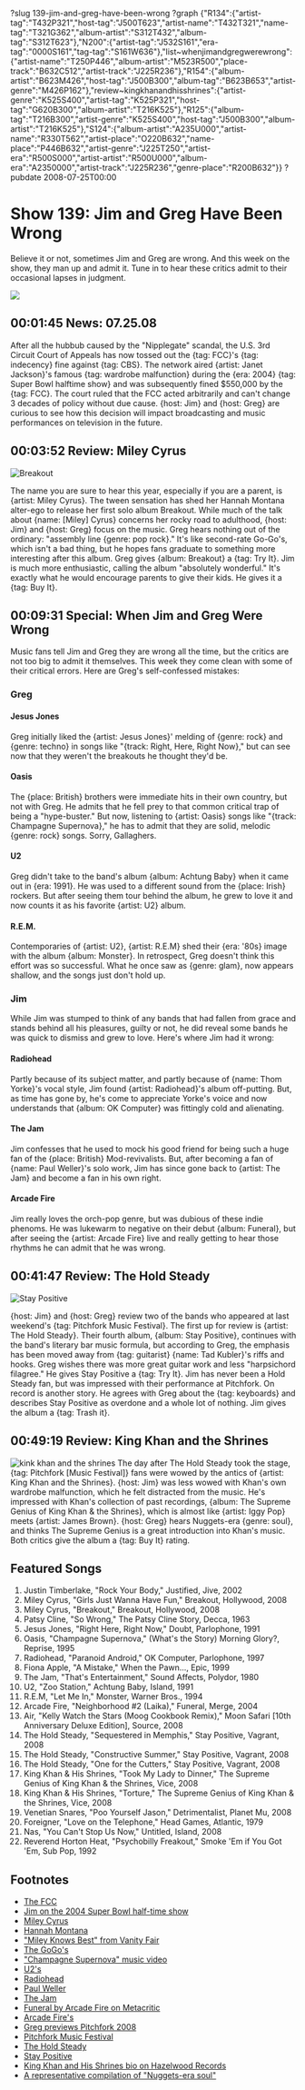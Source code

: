 ?slug 139-jim-and-greg-have-been-wrong
?graph {"R134":{"artist-tag":"T432P321","host-tag":"J500T623","artist-name":"T432T321","name-tag":"T321G362","album-artist":"S312T432","album-tag":"S312T623"},"N200":{"artist-tag":"J532S161","era-tag":"0000S161","tag-tag":"S161W636"},"list~whenjimandgregwerewrong":{"artist-name":"T250P446","album-artist":"M523R500","place-track":"B632C512","artist-track":"J225R236"},"R154":{"album-artist":"B623M426","host-tag":"J500B300","album-tag":"B623B653","artist-genre":"M426P162"},"review~kingkhanandhisshrines":{"artist-genre":"K525S400","artist-tag":"K525P321","host-tag":"G620B300","album-artist":"T216K525"},"R125":{"album-tag":"T216B300","artist-genre":"K525S400","host-tag":"J500B300","album-artist":"T216K525"},"S124":{"album-artist":"A235U000","artist-name":"R330T562","artist-place":"O220B632","name-place":"P446B632","artist-genre":"J225T250","artist-era":"R500S000","artist-artist":"R500U000","album-era":"A2350000","artist-track":"J225R236","genre-place":"R200B632"}}
?pubdate 2008-07-25T00:00

# Show 139: Jim and Greg Have Been Wrong
Believe it or not, sometimes Jim and Greg are wrong. And this week on the show, they man up and admit it. Tune in to hear these critics admit to their occasional lapses in judgment.

![](http://3.bp.blogspot.com/-MltfHl-sOdo/U5cypkoCRuI/AAAAAAAADB8/2L314tF8zto/s1600/Wrong-way-sign1.png)

## 00:01:45 News: 07.25.08
After all the hubbub caused by the "Nipplegate" scandal, the U.S. 3rd Circuit Court of Appeals has now tossed out the {tag: FCC}'s {tag: indecency} fine against {tag: CBS}. The network aired {artist: Janet Jackson}'s famous {tag: wardrobe malfunction} during the {era: 2004} {tag: Super Bowl halftime show} and was subsequently fined $550,000 by the {tag: FCC}. The court ruled that the FCC acted arbitrarily and can't change 3 decades of policy without due cause. {host: Jim} and {host: Greg} are curious to see how this decision will impact broadcasting and music performances on television in the future.

## 00:03:52 Review: Miley Cyrus
![Breakout](http://is2.mzstatic.com/image/thumb/Music/v4/91/fb/15/91fb153c-1ede-fda5-13df-062ee845bf85/source/600x600bb.jpg "137057909/283365718")

The name you are sure to hear this year, especially if you are a parent, is {artist: Miley Cyrus}. The tween sensation has shed her Hannah Montana alter-ego to release her first solo album Breakout. While much of the talk about {name: [Miley] Cyrus} concerns her rocky road to adulthood, {host: Jim} and {host: Greg} focus on the music. Greg hears nothing out of the ordinary: "assembly line {genre: pop rock}." It's like second-rate Go-Go's, which isn't a bad thing, but he hopes fans graduate to something more interesting after this album. Greg gives {album: Breakout} a {tag: Try It}. Jim is much more enthusiastic, calling the album "absolutely wonderful." It's exactly what he would encourage parents to give their kids. He gives it a {tag: Buy It}.

## 00:09:31 Special: When Jim and Greg Were Wrong
Music fans tell Jim and Greg they are wrong all the time, but the critics are not too big to admit it themselves. This week they come clean with some of their critical errors. Here are Greg's self-confessed mistakes:

### Greg

#### Jesus Jones
Greg initially liked the {artist: Jesus Jones}' melding of {genre: rock} and {genre: techno} in songs like "{track: Right, Here, Right Now}," but can see now that they weren't the breakouts he thought they'd be.

#### Oasis
The {place: British} brothers were immediate hits in their own country, but not with Greg. He admits that he fell prey to that common critical trap of being a "hype-buster." But now, listening to {artist: Oasis} songs like "{track: Champagne Supernova}," he has to admit that they are solid, melodic {genre: rock} songs. Sorry, Gallaghers.

#### U2
Greg didn't take to the band's album {album: Achtung Baby} when it came out in {era: 1991}. He was used to a different sound from the {place: Irish} rockers. But after seeing them tour behind the album, he grew to love it and now counts it as his favorite {artist: U2} album.

#### R.E.M.
Contemporaries of {artist: U2}, {artist: R.E.M} shed their {era: '80s} image with the album {album: Monster}. In retrospect, Greg doesn't think this effort was so successful. What he once saw as {genre: glam}, now appears shallow, and the songs just don't hold up.

### Jim
While Jim was stumped to think of any bands that had fallen from grace and stands behind all his pleasures, guilty or not, he did reveal some bands he was quick to dismiss and grew to love. Here's where Jim had it wrong:

#### Radiohead 
Partly because of its subject matter, and partly because of {name: Thom Yorke}'s vocal style, Jim found {artist: Radiohead}'s album off-putting. But, as time has gone by, he's come to appreciate Yorke's voice and now understands that {album: OK Computer} was fittingly cold and alienating.

#### The Jam 
Jim confesses that he used to mock his good friend for being such a huge fan of the {place: British} Mod-revivalists. But, after becoming a fan of {name: Paul Weller}'s solo work, Jim has since gone back to {artist: The Jam} and become a fan in his own right.

#### Arcade Fire 
Jim really loves the orch-pop genre, but was dubious of these indie phenoms. He was lukewarm to negative on their debut {album: Funeral}, but after seeing the {artist: Arcade Fire} live and really getting to hear those rhythms he can admit that he was wrong.

## 00:41:47 Review: The Hold Steady
![Stay Positive](http://is4.mzstatic.com/image/thumb/Music71/v4/e6/d0/5f/e6d05fa4-30b2-47e5-2c81-f12725948a23/source/600x600bb.jpg "19552743/1176768096")

{host: Jim} and {host: Greg} review two of the bands who appeared at last weekend's {tag: Pitchfork Music Festival}. The first up for review is {artist: The Hold Steady}. Their fourth album, {album: Stay Positive}, continues with the band's literary bar music formula, but according to Greg, the emphasis has been moved away from {tag: guitarist} {name: Tad Kubler}'s riffs and hooks. Greg wishes there was more great guitar work and less "harpsichord filagree." He gives Stay Positive a {tag: Try It}. Jim has never been a Hold Steady fan, but was impressed with their performance at Pitchfork. On record is another story. He agrees with Greg about the {tag: keyboards} and describes Stay Positive as overdone and a whole lot of nothing. Jim gives the album a {tag: Trash it}.

## 00:49:19 Review: King Khan and the Shrines
![kink khan and the shrines](http://upload.wikimedia.org/wikipedia/en/5/55/SupremeGenius.jpg)
The day after The Hold Steady took the stage, {tag: Pitchfork [Music Festival]} fans were wowed by the antics of {artist: King Khan and the Shrines}. {host: Jim} was less wowed with Khan's own wardrobe malfunction, which he felt distracted from the music. He's impressed with Khan's collection of past recordings, {album: The Supreme Genius of King Khan & the Shrines}, which is almost like {artist: Iggy Pop} meets {artist: James Brown}. {host: Greg} hears Nuggets-era {genre: soul}, and thinks The Supreme Genius is a great introduction into Khan's music. Both critics give the album a {tag: Buy It} rating.

## Featured Songs
1. Justin Timberlake, "Rock Your Body," Justified, Jive, 2002
2. Miley Cyrus, "Girls Just Wanna Have Fun," Breakout, Hollywood, 2008
3. Miley Cyrus, "Breakout," Breakout, Hollywood, 2008
4. Patsy Cline, "So Wrong," The Patsy Cline Story, Decca, 1963
5. Jesus Jones, "Right Here, Right Now," Doubt, Parlophone, 1991
6. Oasis, "Champagne Supernova," (What's the Story) Morning Glory?, Reprise, 1995
7. Radiohead, "Paranoid Android," OK Computer, Parlophone, 1997
8. Fiona Apple, "A Mistake," When the Pawn..., Epic, 1999
9. The Jam, "That's Entertainment," Sound Affects, Polydor, 1980
10. U2, "Zoo Station," Achtung Baby, Island, 1991
11. R.E.M, "Let Me In," Monster, Warner Bros., 1994
12. Arcade Fire, "Neighborhood #2 (Laika)," Funeral, Merge, 2004
13. Air, "Kelly Watch the Stars (Moog Cookbook Remix)," Moon Safari [10th Anniversary Deluxe Edition], Source, 2008
14. The Hold Steady, "Sequestered in Memphis," Stay Positive, Vagrant, 2008
15. The Hold Steady, "Constructive Summer," Stay Positive, Vagrant, 2008
16. The Hold Steady, "One for the Cutters," Stay Positive, Vagrant, 2008
17. King Khan & His Shrines, "Took My Lady to Dinner," The Supreme Genius of King Khan & the Shrines, Vice, 2008
18. King Khan & His Shrines, "Torture," The Supreme Genius of King Khan & the Shrines, Vice, 2008
19. Venetian Snares, "Poo Yourself Jason," Detrimentalist, Planet Mu, 2008
20. Foreigner, "Love on the Telephone," Head Games, Atlantic, 1979
21. Nas, "You Can't Stop Us Now," Untitled, Island, 2008
22. Reverend Horton Heat, "Psychobilly Freakout," Smoke 'Em if You Got 'Em, Sub Pop, 1992

## Footnotes
- [The FCC](http://www.fcc.gov/)
- [Jim on the 2004 Super Bowl half-time show](http://www.jimdero.com/News2004/Feb2SuperBowl.htm)
- [Miley Cyrus](http://www.mileycyrus.com/)
- [Hannah Montana](http://tv.disney.go.com/disneychannel/hannahmontana/)
- ["Miley Knows Best" from Vanity Fair](http://www.vanityfair.com/culture/features/2008/06/miley200806)
- [The GoGo's](http://www.allmusic.com/cg/amg.dll?p=amg&sql=11:anfyxq95ld0e)
- ["Champagne Supernova" music video](http://www.youtube.com/watch?v=g3C7DECI0jU)
- [U2's](http://www.u2.com/)
- [Radiohead](http://www.radiohead.com/)
- [Paul Weller](http://www.paulweller.com/)
- [The Jam](http://www.allmusic.com/cg/amg.dll?p=amg&sql=11:jifixqe5ldae)
- [Funeral by Arcade Fire on Metacritic](http://www.metacritic.com/music/artists/arcadefire/funeral)
- [Arcade Fire's](http://www.arcadefire.com/)
- [Greg previews Pitchfork 2008](http://articles.chicagotribune.com/2009-07-17/entertainment/0907150176_1_pitchfork-music-festival-festivals-in-north-america-year-s-festival)
- [Pitchfork Music Festival](http://www.pitchforkmusicfestival.com/)
- [The Hold Steady](http://www.theholdsteady.com/)
- [Stay Positive](http://www.metacritic.com/music/artists/holdsteady/staypositive?q=hold%20steady)
- [King Khan and His Shrines bio on Hazelwood Records](http://www.hazelwood.de/kingkhan/index.php)
- [A representative compilation of "Nuggets-era soul"](http://en.wikipedia.org/wiki/Nuggets:_Original_Artyfacts_from_the_First_Psychedelic_Era,_1965-1968)
